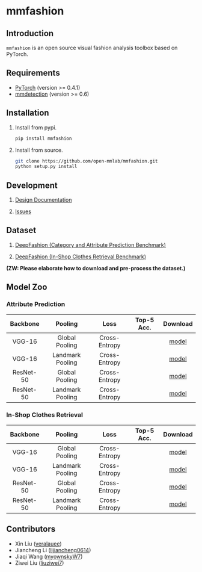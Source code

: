 # mmfashion

## Introduction

`mmfashion` is an open source visual fashion analysis toolbox based on PyTorch.


## Requirements
* [PyTorch](https://pytorch.org/) (version >= 0.4.1)
* [mmdetection](https://github.com/open-mmlab/mmdetection) (version >= 0.6)


## Installation

1. Install from pypi.

    ```bash
    pip install mmfashion
    ```

2. Install from source.

    ```bash
    git clone https://github.com/open-mmlab/mmfashion.git
    python setup.py install
    ```


## Development

1. [Design Documentation](https://github.com/open-mmlab/mmfashion/blob/master/doc/design.md)

2. [Issues](https://github.com/open-mmlab/mmfashion/issues)


## Dataset

1. [DeepFashion (Category and Attribute Prediction Benchmark)](http://mmlab.ie.cuhk.edu.hk/projects/DeepFashion/AttributePrediction.html)

2. [DeepFashion (In-Shop Clothes Retrieval Benchmark)](http://mmlab.ie.cuhk.edu.hk/projects/DeepFashion/InShopRetrieval.html)

**(ZW: Please elaborate how to download and pre-process the dataset.)**


## Model Zoo

### Attribute Prediction

|   Backbone  |      Pooling     |      Loss     |  Top-5 Acc. |      Download      |
| :---------: | :--------------: | :-----------: | :---------: | :----------------: |
|    VGG-16   |  Global Pooling  | Cross-Entropy |             |     [model]()      |
|    VGG-16   | Landmark Pooling | Cross-Entropy |             |     [model]()      |
|  ResNet-50  |  Global Pooling  | Cross-Entropy |             |     [model]()      |
|  ResNet-50  | Landmark Pooling | Cross-Entropy |             |     [model]()      |

### In-Shop Clothes Retrieval

|   Backbone  |      Pooling     |      Loss     |  Top-5 Acc. |      Download      |
| :---------: | :--------------: | :-----------: | :---------: | :----------------: |
|    VGG-16   |  Global Pooling  | Cross-Entropy |             |     [model]()      |
|    VGG-16   | Landmark Pooling | Cross-Entropy |             |     [model]()      |
|  ResNet-50  |  Global Pooling  | Cross-Entropy |             |     [model]()      |
|  ResNet-50  | Landmark Pooling | Cross-Entropy |             |     [model]()      |


## Contributors

* Xin Liu ([veralauee](https://github.com/veralauee))
* Jiancheng Li ([lijiancheng0614](https://github.com/lijiancheng0614))
* Jiaqi Wang ([myownskyW7](https://github.com/myownskyW7))
* Ziwei Liu ([liuziwei7](https://github.com/liuziwei7))
